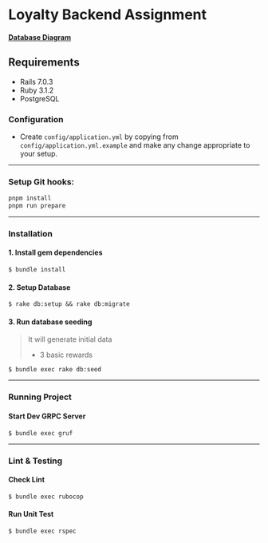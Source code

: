 # Loyalty Backend Assignment

#### [Database Diagram](https://github.com/louishuyng/loyalty-backend-assignment/wiki/ERD)

## Requirements

- Rails 7.0.3
- Ruby 3.1.2
- PostgreSQL

### Configuration

- Create `config/application.yml` by copying from `config/application.yml.example` and make any change appropriate to your setup.

---

### Setup Git hooks:

```bash
pnpm install
pnpm run prepare
```

---

### Installation

#### 1. Install gem dependencies

```
$ bundle install
```

#### 2. Setup Database

```
$ rake db:setup && rake db:migrate
```

#### 3. Run database seeding

> It will generate initial data
>
> - 3 basic rewards

```
$ bundle exec rake db:seed
```

---

### Running Project

#### Start Dev GRPC Server

```
$ bundle exec gruf
```

---

### Lint & Testing

#### Check Lint

```
$ bundle exec rubocop
```

#### Run Unit Test

```
$ bundle exec rspec
```
